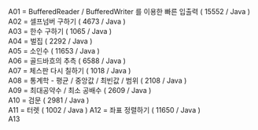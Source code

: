 A01 = BufferedReader / BufferedWriter 를 이용한 빠른 입출력 ( 15552 / Java )  
A02 = 셀프넘버 구하기 ( 4673 / Java )  
A03 = 한수 구하기 ( 1065 / Java )  
A04 = 벌집 ( 2292 / Java )  
A05 = 소인수 ( 11653 / Java )  
A06 = 골드바흐의 추측 ( 6588 / Java )  
A07 = 체스판 다시 칠하기 ( 1018 / Java )  
A08 = 통계학 - 평균 / 중앙값 / 최빈값 / 범위 ( 2108 / Java )  
A09 = 최대공약수 / 최소 공배수 ( 2609 / Java )  
A10 = 검문 ( 2981 / Java )    
A11 = 터렛 ( 1002 / Java )
A12 = 좌표 정렬하기 ( 11650 / Java )  
A13
